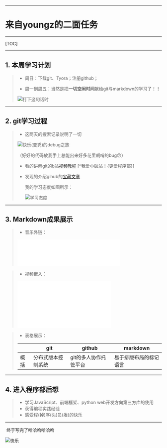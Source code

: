 ***

# 来自youngz的二面任务

***

[TOC]

***

## 1. 本周学习计划 

>- 周日：下载git、Tyora；注册github；
>
>- 周一到周五：当然是把**一切空闲时间**献给git与markdown的学习了！！
>
>  ![打下这句话时](http://imgsrc.baidu.com/forum/w%3D580%3B/sign=7318d4655e0fd9f9a01755611516d52a/30adcbef76094b36344fe0f4accc7cd98c109dce.jpg)

***

## 2. git学习过程

> - 这两天的搜索记录说明了一切
>
> ![快乐(~~变秃~~)的debug之旅](http://imgsrc.baidu.com/forum/pic/item/7798601ed21b0ef4134c6347d2c451da80cb3ed9.jpg)
>
> （好好的代码放我手上总能出来好多花里胡哨的bug:confused:）
>
> - 看的讲解git的b站[视频教程](https://b23.tv/av10475153/p1)  [^我爱小破站！{更爱程序部}]
>
> - 发现的介绍gihub的[宝藏文章](https://www.zhihu.com/question/20070065/answer/79557687)
>
>   我的学习态度如图所示：
>
>   ![学习态度](http://imgsrc.baidu.com/forum/w%3D580%3B/sign=efd206bcde43ad4ba62e46c8b2395baf/2f738bd4b31c8701976a49ff287f9e2f0608ffcf.jpg)



***

## 3. Markdown成果展示

> - 音乐外链：
>
> <iframe frameborder="no" border="0" marginwidth="0" marginheight="0" width=330 height=86 src="//music.163.com/outchain/player?type=2&id=1346946492&auto=0&height=66"></iframe>

>- 视频嵌入：
>
><iframe src="//player.bilibili.com/player.html?aid=67439251&cid=116931494&page=1" scrolling="no" border="0" frameborder="no" framespacing="0" allowfullscreen="true"> </iframe>

> - 表格展示：
>
> |      | git                | github                | markdown               |
> | ---- | ------------------ | --------------------- | ---------------------- |
> | 概括 | 分布式版本控制系统 | git的多人协作托管平台 | 易于排版布局的标记语言 |

***

## 4. 进入程序部后想

>- 学习JavaScript、前端框架、python web开发方向第三方库的使用
>- 获得编程实践经验
>- 感受程(~~掉~~)序(~~头~~)员(~~发~~)的快乐

***



​      终于写完了哈哈哈哈哈哈

![快乐](http://imgsrc.baidu.com/forum/w%3D580%3B/sign=a745880a06f79052ef1f47363cc8d6ca/11385343fbf2b21114f27e57c58065380dd78ecf.jpg)

